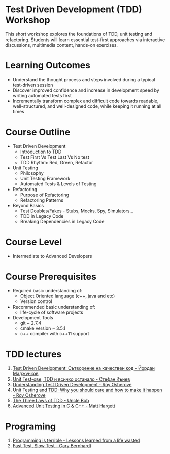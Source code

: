 # Test Driven Development (TDD) Workshop
This short workshop explores the foundations of TDD, unit testing and refactoring.
Students will learn essential test-first approaches via interactive discussions, multimedia content, hands-on exercises.

# Learning Outcomes
* Understand the thought process and steps involved during a typical test-driven session
* Discover improved confidence and increase in development speed by writing automated tests first
* Incrementally transform complex and difficult code towards readable, well-structured, and well-designed code, while keeping it running at all times

# Course Outline
* Test Driven Development
  * Introduction to TDD
  * Test First Vs Test Last Vs No test
  * TDD Rhythm: Red, Green, Refactor
* Unit Testing
  * Philosophy 
  * Unit Testing Framework
  * Automated Tests & Levels of Testing
* Refactoring
  * Purpose of Refactoring
  * Refactoring Patterns
* Beyond Basics
  * Test Doubles/Fakes - Stubs, Mocks, Spy, Simulators...
  * TDD in Legacy Code
  * Breaking Dependencies in Legacy Code

# Course Level
  * Intermediate to Advanced Developers

# Course Prerequisites
* Required basic understanding of:
  * Object Oriented language (c++, java and etc)
  * Version control
* Recommended basic understanding of:
  * life-cycle of software projects
* Development Tools
  * git ~ 2.7.4
  * cmake version ~ 3.5.1
  * c++ compiler with c++11 support 

# TDD lectures
1. [Test Driven Development: Сътворение на качествен код - Йордан Маджунков](https://www.youtube.com/watch?v=YXCJNeVqC1c)
2. [Unit Test-ове, TDD и всичко останало - Стефан Кънев](https://www.youtube.com/watch?v=ToyPKRiQCQk)
3. [Understanding Test Driven Development - Roy Osherove](https://www.youtube.com/watch?v=q5Xd1tmIgec)
4. [Unit Testing and TDD: Why you should care and how to make it happen - Roy Osherove](https://www.youtube.com/watch?v=3_UX8Kqb3aU)
5. [The Three Laws of TDD - Uncle Bob](https://www.youtube.com/watch?v=AoIfc5NwRks)
6. [Advanced Unit Testing in C & C++ - Matt Hargett ](https://www.youtube.com/watch?v=Wmy6g-aVgZI)

# Programing 
1. [Programming is terrible - Lessons learned from a life wasted](https://www.youtube.com/watch?v=csyL9EC0S0c)
2. [Fast Test, Slow Test - Gary Bernhardt](https://www.youtube.com/watch?v=RAxiiRPHS9k)


